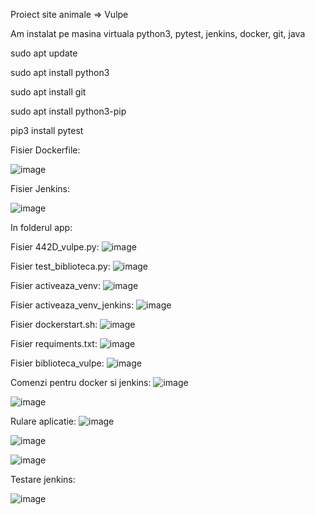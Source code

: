 Proiect site animale => Vulpe

Am instalat pe masina virtuala python3, pytest, jenkins, docker, git, java

sudo apt update

sudo apt install python3

sudo apt install git

sudo apt install python3-pip

pip3 install pytest

Fisier Dockerfile:

![image](https://github.com/darkplanet1/Curs_VCGJ_24_animale/assets/167109825/e05aaf58-db49-49d5-8164-c4c0f86c1208)

Fisier Jenkins:

![image](https://github.com/darkplanet1/Curs_VCGJ_24_animale/assets/167109825/0108462a-0b78-443d-a98d-3d63f0969ac6)

In folderul app:

Fisier 442D_vulpe.py:
![image](https://github.com/darkplanet1/Curs_VCGJ_24_animale/assets/167109825/de3e6b67-3140-413b-935f-81b5399afb75)

Fisier test_biblioteca.py:
![image](https://github.com/darkplanet1/Curs_VCGJ_24_animale/assets/167109825/7c1fbec6-b204-4cf6-ac00-8565a6c988da)

Fisier activeaza_venv:
![image](https://github.com/darkplanet1/Curs_VCGJ_24_animale/assets/167109825/a66f68a9-33ca-4c98-8196-6144b2962d1b)

Fisier activeaza_venv_jenkins:
![image](https://github.com/darkplanet1/Curs_VCGJ_24_animale/assets/167109825/3ea31050-15cf-4ce8-95ff-73b1fa7da1b1)

Fisier dockerstart.sh:
![image](https://github.com/darkplanet1/Curs_VCGJ_24_animale/assets/167109825/ceec57a6-1e6c-4f17-8276-dba82ac4b491)

Fisier requiments.txt:
![image](https://github.com/darkplanet1/Curs_VCGJ_24_animale/assets/167109825/d90d3fdd-65b0-4933-9a17-a7bf1b110d42)

Fisier biblioteca_vulpe: 
![image](https://github.com/darkplanet1/Curs_VCGJ_24_animale/assets/167109825/7ecc6357-5690-470c-9db2-2c162bc916ea)

Comenzi pentru docker si jenkins:
![image](https://github.com/darkplanet1/Curs_VCGJ_24_animale/assets/167109825/96fdc02a-3d7e-449e-9604-2c6852a25fa8)

![image](https://github.com/darkplanet1/Curs_VCGJ_24_animale/assets/167109825/6c3e9519-0e39-48c6-ae35-31758d2bbfcb)

Rulare aplicatie:
![image](https://github.com/darkplanet1/Curs_VCGJ_24_animale/assets/167109825/d52230e7-91fd-4739-8c24-13770a37ef63)


![image](https://github.com/darkplanet1/Curs_VCGJ_24_animale/assets/167109825/1674855e-2de9-4741-bbdc-1af0dcfffa2f)

![image](https://github.com/darkplanet1/Curs_VCGJ_24_animale/assets/167109825/a710a86a-5e27-410d-b782-0bca73440656)

Testare jenkins:

![image](https://github.com/darkplanet1/Curs_VCGJ_24_animale/assets/167109825/5d871c1a-e807-4667-b4e4-b744483e4377)


